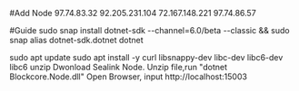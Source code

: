    #Add Node
97.74.83.32
92.205.231.104
72.167.148.221
97.74.86.57

   #Guide
sudo snap install dotnet-sdk --channel=6.0/beta --classic && sudo snap alias dotnet-sdk.dotnet dotnet

sudo apt update
sudo apt install -y curl libsnappy-dev libc-dev libc6-dev libc6 unzip
Dwonload Sealink Node.
Unzip file,run "dotnet Blockcore.Node.dll"
Open Browser, input http://localhost:15003

